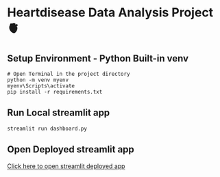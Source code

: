 # Heartdisease Data Analysis Project 🫀

## Setup Environment - Python Built-in venv
```
# Open Terminal in the project directory
python -m venv myenv
myenv\Scripts\activate
pip install -r requirements.txt
```

## Run Local streamlit app
```
streamlit run dashboard.py
```

## Open Deployed streamlit app
[Click here to open streamlit deployed app](https://ml-heartdisease-diagnosis-project.streamlit.app/)
